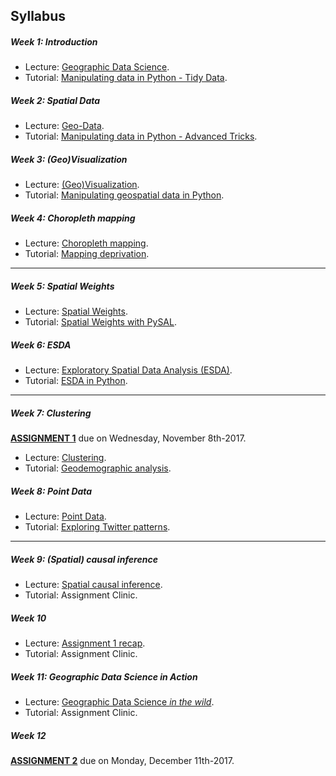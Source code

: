 
## Syllabus

##### Week 1: Introduction

* Lecture: [Geographic Data Science](notes/Class_01.html).
* Tutorial: [Manipulating data in Python - Tidy Data](labs/Lab_01.html).

##### Week 2: Spatial Data

* Lecture: [Geo-Data](notes/Class_02.html).
* Tutorial: [Manipulating data in Python - Advanced Tricks](labs/Lab_01.html).

##### Week 3: (Geo)Visualization

* Lecture: [(Geo)Visualization](notes/Class_03.html).
* Tutorial: [Manipulating geospatial data in Python](labs/Lab_02.html).

##### Week 4: Choropleth mapping

* Lecture: [Choropleth mapping](notes/Class_04.html).
* Tutorial: [Mapping deprivation](labs/Lab_03.html).

-----

##### Week 5: Spatial Weights

* Lecture: [Spatial Weights](notes/Class_05.html).
* Tutorial: [Spatial Weights with PySAL](labs/Lab_04.html).

##### Week 6: ESDA

* Lecture: [Exploratory Spatial Data Analysis (ESDA)](notes/Class_06.html).
* Tutorial: [ESDA in Python](labs/Lab_05.html).

-----

##### Week 7: Clustering

[**ASSIGNMENT 1**](assignments.html#task_01) due on Wednesday, November 8th-2017.

* Lecture: [Clustering](notes/Class_07.html).
* Tutorial: [Geodemographic analysis](labs/Lab_06.html).

##### Week 8: Point Data

* Lecture: [Point Data](notes/Class_08.html).
* Tutorial: [Exploring Twitter patterns](labs/Lab_07.html).

-----

##### Week 9: (Spatial) causal inference

* Lecture: [Spatial causal inference](notes/Class_09.html).
* Tutorial: Assignment Clinic.

##### Week 10

* Lecture: [Assignment 1 recap](notes/Class_10.html).
* Tutorial: Assignment Clinic.

##### Week 11: Geographic Data Science in Action

* Lecture: [Geographic Data Science *in the wild*](notes/Class_11.html).
* Tutorial: Assignment Clinic.

##### Week 12

[**ASSIGNMENT 2**](assignments.html#task_02) due on Monday, December
11th-2017.

